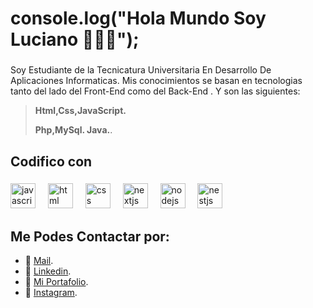 <h1 align="left"> console.log("Hola Mundo Soy Luciano 👋👨‍💻");</h1>

###

<p align="left">Soy Estudiante de la Tecnicatura Universitaria En Desarrollo De Aplicaciones Informaticas. Mis conocimientos se basan
en tecnologias tanto del lado del Front-End como del Back-End . Y son las siguientes:
<p align="left"> 
	
>**Html,Css,JavaScript.**
>
> **Php,MySql. Java.**. </p>
</p>

###

<h2 align="left"></h2>

###



###

<h2 align="left">Codifico con</h2>

###


<div align="left">
  <img src="https://cdn.jsdelivr.net/gh/devicons/devicon/icons/javascript/javascript-original.svg" height="40" alt="javascript logo"  />
  <img width="12" />
  <img src="https://cdn.jsdelivr.net/gh/devicons/devicon/icons/html5/html5-original.svg" height="40" alt="html logo"  />
  <img width="12" />
  <img src="https://cdn.jsdelivr.net/gh/devicons/devicon/icons/css3/css3-original.svg" height="40" alt="css logo"  />
  <img width="12" />
  <img src="https://cdn.jsdelivr.net/gh/devicons/devicon/icons/php/php-original.svg" height="40" alt="nextjs logo"  />
  <img width="12" />
  <img src="https://cdn.jsdelivr.net/gh/devicons/devicon/icons/mysql/mysql-original.svg" height="40" alt="nodejs logo"  />
  <img width="12" />
  <img src="https://cdn.jsdelivr.net/gh/devicons/devicon/icons/java/java-original.svg" height="40" alt="nestjs logo"  />
  <img width="12" />

</div>

## Me Podes Contactar por: 

* 📩 [Mail](mailto:oroquietaluciano@gmail.com).
* 💼 [Linkedin](https://www.linkedin.com/in/luciano-oroquieta-merlino-3b6590260/).
* 💼 [Mi Portafolio](https://portafolio-luciano-oroquieta.netlify.app/).
* 📸 [Instagram](https://www.instagram.com/oroquieta.luciano/).





		
